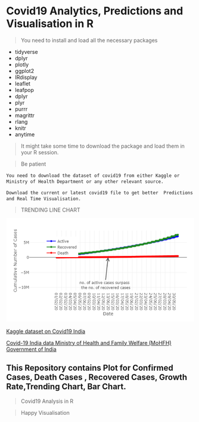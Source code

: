 # Covid19 Analytics, Predictions and Visualisation in R
>You need to install and load all the necessary packages

* tidyverse
* dplyr
* plotly
* ggplot2
* IRdisplay
* leaflet
* leafpop
* dplyr
* plyr
* purrr
* magrittr
* rlang
* knitr
* anytime

> It might take some time to download the package and load them in your R session.

> Be patient

```
You need to download the dataset of covid19 from either Kaggle or Ministry of Health Department or any other relevant source.
```
```
Download the current or latest covid19 file to get better  Predictions and Real Time Visualisation.
```
> TRENDING LINE CHART

![Trend Line Chart](https://github.com/amber5634/Covid19/blob/master/Trend%20Line.png)

[Kaggle dataset on Covid19 India](https://www.kaggle.com/sudalairajkumar/covid19-in-india)

[Covid-19 India data  Ministry of Health and Family Welfare (MoHFH) Government of India](https://www.mohfw.gov.in/ )

## This Repository contains Plot for Confirmed Cases, Death Cases , Recovered Cases, Growth Rate,Trending Chart, Bar Chart.

> Covid19 Analysis in R

> Happy Visualisation
